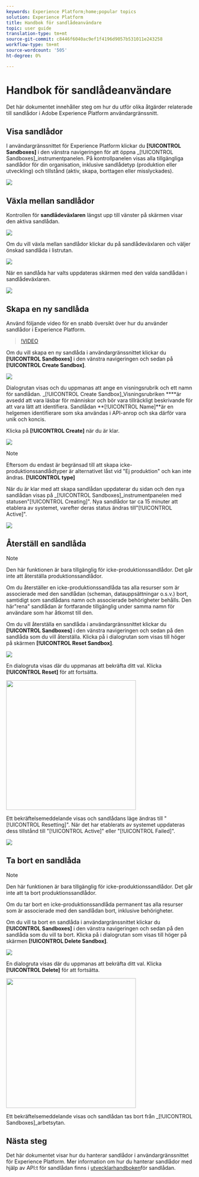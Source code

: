 ```yaml
---
keywords: Experience Platform;home;popular topics
solution: Experience Platform
title: Handbok för sandlådeanvändare
topic: user guide
translation-type: tm+mt
source-git-commit: c8446f6040ac9ef1f4196d9057b531011e243258
workflow-type: tm+mt
source-wordcount: '505'
ht-degree: 0%

---
```



# Handbok för sandlådeanvändare

Det här dokumentet innehåller steg om hur du utför olika åtgärder relaterade till sandlådor i Adobe Experience Platform användargränssnitt.

## Visa sandlådor

I användargränssnittet för Experience Platform klickar du **[!UICONTROL Sandboxes]** i den vänstra navigeringen för att öppna _[!UICONTROL Sandboxes]_instrumentpanelen. På kontrollpanelen visas alla tillgängliga sandlådor för din organisation, inklusive sandlådetyp (produktion eller utveckling) och tillstånd (aktiv, skapa, borttagen eller misslyckades).

![](../images/ui/sandboxes-tab.png)

## Växla mellan sandlådor

Kontrollen för **sandlådeväxlaren** längst upp till vänster på skärmen visar den aktiva sandlådan.

![](../images/ui/sandbox-selector.png)

Om du vill växla mellan sandlådor klickar du på sandlådeväxlaren och väljer önskad sandlåda i listrutan.

![](../images/ui/switch-sandbox.png)

När en sandlåda har valts uppdateras skärmen med den valda sandlådan i sandlådeväxlaren.

![](../images/ui/sandbox-switched.png)

## Skapa en ny sandlåda

Använd följande video för en snabb översikt över hur du använder sandlådor i Experience Platform.

>[!VIDEO](https://video.tv.adobe.com/v/29838/?quality=12&learn=on)

Om du vill skapa en ny sandlåda i användargränssnittet klickar du **[!UICONTROL Sandboxes]** i den vänstra navigeringen och sedan på **[!UICONTROL Create Sandbox]**.

![](../images/ui/create-sandbox-button.png)

Dialogrutan visas och du uppmanas att ange en visningsrubrik och ett namn för sandlådan. _[!UICONTROL Create Sandbox]_Visningsrubriken ****är avsedd att vara läsbar för människor och bör vara tillräckligt beskrivande för att vara lätt att identifiera. Sandlådan **[!UICONTROL Name]**är en helgemen identifierare som ska användas i API-anrop och ska därför vara unik och koncis.

Klicka på **[!UICONTROL Create]** när du är klar.

![](../images/ui/create-sandbox-dialog.png)

>[!NOTE]
>
>Eftersom du endast är begränsad till att skapa icke-produktionssandlådtyper är alternativet låst vid &quot;Ej produktion&quot; och kan inte ändras. **[!UICONTROL type]**

När du är klar med att skapa sandlådan uppdaterar du sidan och den nya sandlådan visas på _[!UICONTROL Sandboxes]_instrumentpanelen med statusen&quot;[!UICONTROL Creating]&quot;. Nya sandlådor tar ca 15 minuter att etablera av systemet, varefter deras status ändras till&quot;[!UICONTROL Active]&quot;.

![](../images/ui/sandbox-created.png)

## Återställ en sandlåda

>[!NOTE]
>
>Den här funktionen är bara tillgänglig för icke-produktionssandlådor. Det går inte att återställa produktionssandlådor.

Om du återställer en icke-produktionssandlåda tas alla resurser som är associerade med den sandlådan (scheman, datauppsättningar o.s.v.) bort, samtidigt som sandlådans namn och associerade behörigheter behålls. Den här&quot;rena&quot; sandlådan är fortfarande tillgänglig under samma namn för användare som har åtkomst till den.

Om du vill återställa en sandlåda i användargränssnittet klickar du **[!UICONTROL Sandboxes]** i den vänstra navigeringen och sedan på den sandlåda som du vill återställa. Klicka på i dialogrutan som visas till höger på skärmen **[!UICONTROL Reset Sandbox]**.

![](../images/ui/reset-sandbox-button.png)

En dialogruta visas där du uppmanas att bekräfta ditt val. Klicka **[!UICONTROL Reset]** för att fortsätta.

<img src="../images/ui/reset-are-you-sure.png" width="350"><br>

Ett bekräftelsemeddelande visas och sandlådans läge ändras till &quot;[!UICONTROL Resetting]&quot;. När det har etablerats av systemet uppdateras dess tillstånd till &quot;[!UICONTROL Active]&quot; eller &quot;[!UICONTROL Failed]&quot;.

![](../images/ui/sandbox-resetting.png)

## Ta bort en sandlåda

>[!NOTE]
>
>Den här funktionen är bara tillgänglig för icke-produktionssandlådor. Det går inte att ta bort produktionssandlådor.

Om du tar bort en icke-produktionssandlåda permanent tas alla resurser som är associerade med den sandlådan bort, inklusive behörigheter.

Om du vill ta bort en sandlåda i användargränssnittet klickar du **[!UICONTROL Sandboxes]** i den vänstra navigeringen och sedan på den sandlåda som du vill ta bort. Klicka på i dialogrutan som visas till höger på skärmen **[!UICONTROL Delete Sandbox]**.

![](../images/ui/delete-sandbox-button.png)

En dialogruta visas där du uppmanas att bekräfta ditt val. Klicka **[!UICONTROL Delete]** för att fortsätta.

<img src="../images/ui/delete-are-you-sure.png" width="350"><br>

Ett bekräftelsemeddelande visas och sandlådan tas bort från _[!UICONTROL Sandboxes]_arbetsytan.

## Nästa steg

Det här dokumentet visar hur du hanterar sandlådor i användargränssnittet för Experience Platform. Mer information om hur du hanterar sandlådor med hjälp av API:t för sandlådan finns i [utvecklarhandboken](../api/getting-started.md)för sandlådan.